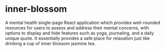 # inner-blossom
A mental health single-page React application which provides well-rounded resources for users to assess and address their mental concerns, with options to display and hide features such as yoga, journaling, and a daily unique quote. It essentially provides a safe place for relaxation just like drinking a cup of inner blossom jasmine tea.
